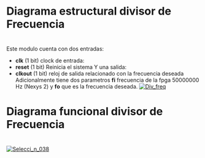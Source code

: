 # Diagrama estructural divisor de Frecuencia <h1>
Este modulo cuenta con dos entradas:
* **clk** (1 bit) clock de entrada:
* **reset** (1 bit) Reinicia el sistema
Y una salida:
* **clkout** (1 bit) reloj de salida relacionado con la frecuencia deseada
Adicionalmente tiene dos parametros **fi** frecuencia de la fpga 50000000 Hz (Nexys 2) y **fo** que es la frecuencia deseada.
<a href="https://imgbb.com/"><img src="https://image.ibb.co/k6Wo95/Div_freq.jpg" alt="Div_freq" border="0"></a>
# Diagrama funcional divisor de Frecuencia <h1>
<a href="https://imgbb.com/"><img src="https://image.ibb.co/k59ap5/Selecci_n_038.png" alt="Selecci_n_038" border="0"></a>
